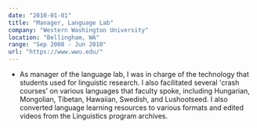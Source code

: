```yaml
---
date: "2010-01-01"
title: "Manager, Language Lab"
company: "Western Washington University"
location: "Bellingham, WA"
range: "Sep 2008 - Jun 2010"
url: "https://www.wwu.edu/"
---
```


- As manager of the language lab, I was in charge of the technology that students used for linguistic research. I also facilitated several 'crash courses' on various languages that faculty spoke, including Hungarian, Mongolian, Tibetan, Hawaiian, Swedish, and Lushootseed. I also converted language learning resources to various formats and edited videos from the Linguistics program archives.
